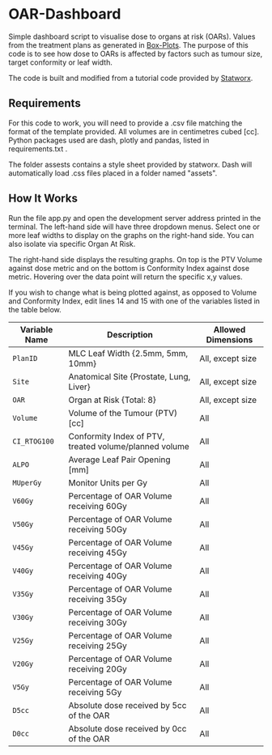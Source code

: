 # OAR-Dashboard
Simple dashboard script to visualise dose to organs at risk (OARs). Values from the treatment plans as generated in [Box-Plots](../../../Box-Plots). The purpose of this code is to see how dose to OARs is affected by factors such as tumour size, target conformity or leaf width.

The code is built and modified from a tutorial code provided by [Statworx](https://github.com/STATWORX/blog/blob/master/DashApp/app.py). 

## Requirements
For this code to work, you will need to provide a .csv file matching the format of the template provided. All volumes are in centimetres cubed [cc].
Python packages used are dash, plotly and pandas, listed in requirements.txt .

The folder assests contains a style sheet provided by statworx. Dash will automatically load .css files placed in a folder named "assets".

## How It Works
Run the file app.py and open the development server address printed in the terminal. The left-hand side will have three dropdown menus. Select one or more leaf widths to display on the graphs on the right-hand side. You can also isolate via specific Organ At Risk.

The right-hand side displays the resulting graphs. On top is the PTV Volume against dose metric and on the bottom is Conformity Index against dose metric. Hovering over the data point will return the specific x,y values.

If you wish to change what is being plotted against, as opposed to Volume and Conformity Index, edit lines 14 and 15 with one of the variables listed in the table below.

| Variable Name | Description                                            | Allowed Dimensions  |
| ------------- | ------------------------------------------------------ | ------------------- |
| `PlanID`      | MLC Leaf Width {2.5mm, 5mm, 10mm}                      | All, except size    |
| `Site`        | Anatomical Site {Prostate, Lung, Liver}                | All, except size    |
| `OAR`         | Organ at Risk {Total: 8}                               | All, except size    |
| `Volume`      | Volume of the Tumour (PTV) [cc]                        | All                 |
| `CI_RTOG100`  | Conformity Index of PTV, treated volume/planned volume | All                 |
| `ALPO`        | Average Leaf Pair Opening [mm]                         | All                 |
| `MUperGy`     | Monitor Units per Gy                                   | All                 |
| `V60Gy`       | Percentage of OAR Volume receiving 60Gy                | All                 |
| `V50Gy`       | Percentage of OAR Volume receiving 50Gy                | All                 |
| `V45Gy`       | Percentage of OAR Volume receiving 45Gy                | All                 |
| `V40Gy`       | Percentage of OAR Volume receiving 40Gy                | All                 |
| `V35Gy`       | Percentage of OAR Volume receiving 35Gy                | All                 |
| `V30Gy`       | Percentage of OAR Volume receiving 30Gy                | All                 |
| `V25Gy`       | Percentage of OAR Volume receiving 25Gy                | All                 |
| `V20Gy`       | Percentage of OAR Volume receiving 20Gy                | All                 |
| `V5Gy`        | Percentage of OAR Volume receiving 5Gy                 | All                 |
| `D5cc`        | Absolute dose received by 5cc of the OAR               | All                 |
| `D0cc`        | Absolute dose received by 0cc of the OAR               | All                 |
